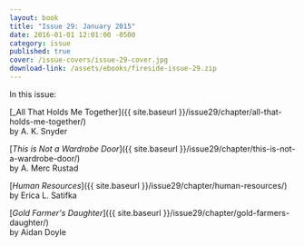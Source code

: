 ```yaml
---
layout: book
title: "Issue 29: January 2015"
date: 2016-01-01 12:01:00 -0500
category: issue
published: true
cover: /issue-covers/issue-29-cover.jpg
download-link: /assets/ebooks/fireside-issue-29.zip
---
```


In this issue:

[_All That Holds Me Together]({{ site.baseurl }}/issue29/chapter/all-that-holds-me-together/)<br/>
by A. K. Snyder

[_This is Not a Wardrobe Door_]({{ site.baseurl }}/issue29/chapter/this-is-not-a-wardrobe-door/)<br/>
by A. Merc Rustad

[_Human Resources_]({{ site.baseurl }}/issue29/chapter/human-resources/)<br/>
by Erica L. Satifka

[_Gold Farmer's Daughter_]({{ site.baseurl }}/issue29/chapter/gold-farmers-daughter/)<br/>
by Aidan Doyle
